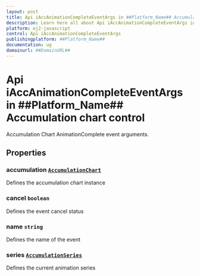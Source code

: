 ```yaml
---
layout: post
title: Api iAccAnimationCompleteEventArgs in ##Platform_Name## Accumulation chart control | Syncfusion
description: Learn here all about Api iAccAnimationCompleteEventArgs in Syncfusion ##Platform_Name## Accumulation chart control of Syncfusion Essential JS 2 and more.
platform: ej2-javascript
control: Api iAccAnimationCompleteEventArgs 
publishingplatform: ##Platform_Name##
documentation: ug
domainurl: ##DomainURL##
---
```


# Api iAccAnimationCompleteEventArgs in ##Platform_Name## Accumulation chart control

Accumulation Chart AnimationComplete event arguments.

## Properties

### accumulation [`AccumulationChart`](./api-accumulationChart.html)

Defines the accumulation chart instance

### cancel `boolean`

Defines the event cancel status

### name `string`

Defines the name of the event

### series [`AccumulationSeries`](./api-accumulationSeries.html)

Defines the current animation series
